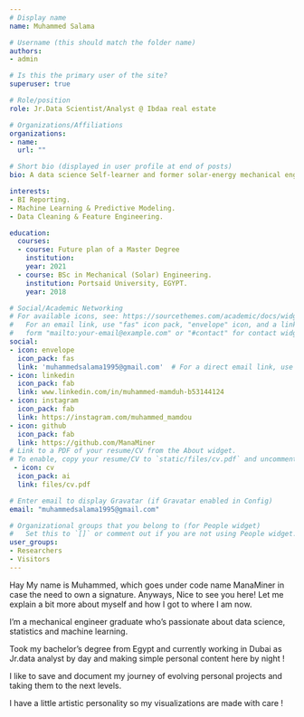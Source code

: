 ```yaml
---
# Display name
name: Muhammed Salama

# Username (this should match the folder name)
authors:
- admin

# Is this the primary user of the site?
superuser: true

# Role/position
role: Jr.Data Scientist/Analyst @ Ibdaa real estate

# Organizations/Affiliations
organizations:
- name:
  url: ""

# Short bio (displayed in user profile at end of posts)
bio: A data science Self-learner and former solar-energy mechanical engineer.

interests:
- BI Reporting.
- Machine Learning & Predictive Modeling.
- Data Cleaning & Feature Engineering.

education:
  courses:
  - course: Future plan of a Master Degree
    institution:
    year: 2021
  - course: BSc in Mechanical (Solar) Engineering.
    institution: Portsaid University, EGYPT.
    year: 2018

# Social/Academic Networking
# For available icons, see: https://sourcethemes.com/academic/docs/widgets/#icons
#   For an email link, use "fas" icon pack, "envelope" icon, and a link in the
#   form "mailto:your-email@example.com" or "#contact" for contact widget.
social:
- icon: envelope
  icon_pack: fas
  link: 'muhammedsalama1995@gmail.com'  # For a direct email link, use "mailto:test@example.org".
- icon: linkedin
  icon_pack: fab
  link: www.linkedin.com/in/muhammed-mamduh-b53144124
- icon: instagram
  icon_pack: fab
  link: https://instagram.com/muhammed_mamdou
- icon: github
  icon_pack: fab
  link: https://github.com/ManaMiner
# Link to a PDF of your resume/CV from the About widget.
# To enable, copy your resume/CV to `static/files/cv.pdf` and uncomment the lines below.  
 - icon: cv
  icon_pack: ai
  link: files/cv.pdf

# Enter email to display Gravatar (if Gravatar enabled in Config)
email: "muhammedsalama1995@gmail.com"

# Organizational groups that you belong to (for People widget)
#   Set this to `[]` or comment out if you are not using People widget.  
user_groups:
- Researchers
- Visitors
---
```


Hay My name is Muhammed, which goes under code name ManaMiner in case the need to own a signature. Anyways, Nice to see you here! Let me explain a bit more about myself and how I got to where I am now.

I’m a mechanical engineer graduate who’s passionate about data science, statistics and machine learning.

Took my bachelor’s degree from Egypt and currently working in Dubai as Jr.data analyst by day and making simple personal content here by night !

I like to save and document my journey of evolving personal projects and taking them to the next levels.

I have a little artistic personality so my visualizations are made with care !
